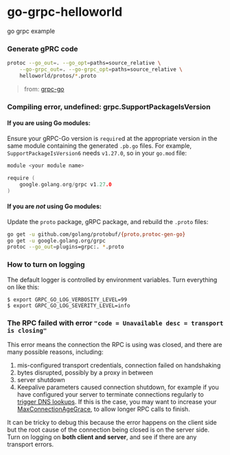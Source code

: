 # go-grpc-helloworld
go grpc example

### Generate gPRC code 
```sh
protoc --go_out=. --go_opt=paths=source_relative \
    --go-grpc_out=. --go-grpc_opt=paths=source_relative \
    helloworld/protos/*.proto
```

> from: [grpc-go](https://github.com/grpc/grpc-go)

### Compiling error, undefined: grpc.SupportPackageIsVersion

#### If you are using Go modules:

Ensure your gRPC-Go version is `require`d at the appropriate version in
the same module containing the generated `.pb.go` files.  For example,
`SupportPackageIsVersion6` needs `v1.27.0`, so in your `go.mod` file:

```go
module <your module name>

require (
    google.golang.org/grpc v1.27.0
)
```

#### If you are *not* using Go modules:

Update the `proto` package, gRPC package, and rebuild the `.proto` files:

```sh
go get -u github.com/golang/protobuf/{proto,protoc-gen-go}
go get -u google.golang.org/grpc
protoc --go_out=plugins=grpc:. *.proto
```

### How to turn on logging

The default logger is controlled by environment variables. Turn everything on
like this:

```console
$ export GRPC_GO_LOG_VERBOSITY_LEVEL=99
$ export GRPC_GO_LOG_SEVERITY_LEVEL=info
```

### The RPC failed with error `"code = Unavailable desc = transport is closing"`

This error means the connection the RPC is using was closed, and there are many
possible reasons, including:
1. mis-configured transport credentials, connection failed on handshaking
1. bytes disrupted, possibly by a proxy in between
1. server shutdown
1. Keepalive parameters caused connection shutdown, for example if you have configured
   your server to terminate connections regularly to [trigger DNS lookups](https://github.com/grpc/grpc-go/issues/3170#issuecomment-552517779).
   If this is the case, you may want to increase your [MaxConnectionAgeGrace](https://pkg.go.dev/google.golang.org/grpc/keepalive?tab=doc#ServerParameters),
   to allow longer RPC calls to finish.

It can be tricky to debug this because the error happens on the client side but
the root cause of the connection being closed is on the server side. Turn on
logging on __both client and server__, and see if there are any transport
errors.